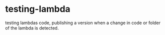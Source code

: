 # testing-lambda
testing lambdas code, publishing a version when a change in code or folder of the lambda is detected.
